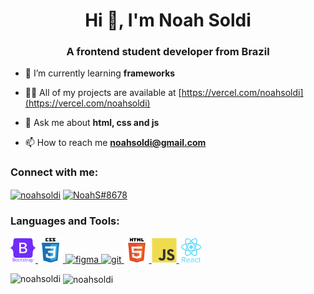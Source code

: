 <h1 align="center">Hi 👋, I'm Noah Soldi</h1>
<h3 align="center">A frontend student developer from Brazil</h3>

- 🌱 I’m currently learning **frameworks**

- 👨‍💻 All of my projects are available at [https://vercel.com/noahsoldi](https://vercel.com/noahsoldi)

- 💬 Ask me about **html, css and js**

- 📫 How to reach me **noahsoldi@gmail.com**

<h3 align="left">Connect with me:</h3>
<p align="left">
<a href="https://instagram.com/noahsoldi" target="blank"><img align="center" src="https://cdn.jsdelivr.net/npm/simple-icons@3.0.1/icons/instagram.svg" alt="noahsoldi" height="30" width="40" /></a>
<a href="https://discord.gg/NoahS#8678" target="blank"><img align="center" src="https://cdn.jsdelivr.net/npm/simple-icons@3.0.1/icons/discord.svg" alt="NoahS#8678" height="30" width="40" /></a>
</p>

<h3 align="left">Languages and Tools:</h3>
<p align="left"> <a href="https://getbootstrap.com" target="_blank"> <img src="https://raw.githubusercontent.com/devicons/devicon/master/icons/bootstrap/bootstrap-plain-wordmark.svg" alt="bootstrap" width="40" height="40"/> </a> <a href="https://www.w3schools.com/css/" target="_blank"> <img src="https://raw.githubusercontent.com/devicons/devicon/master/icons/css3/css3-original-wordmark.svg" alt="css3" width="40" height="40"/> </a> <a href="https://www.figma.com/" target="_blank"> <img src="https://www.vectorlogo.zone/logos/figma/figma-icon.svg" alt="figma" width="40" height="40"/> </a> <a href="https://git-scm.com/" target="_blank"> <img src="https://www.vectorlogo.zone/logos/git-scm/git-scm-icon.svg" alt="git" width="40" height="40"/> </a> <a href="https://www.w3.org/html/" target="_blank"> <img src="https://raw.githubusercontent.com/devicons/devicon/master/icons/html5/html5-original-wordmark.svg" alt="html5" width="40" height="40"/> </a> <a href="https://developer.mozilla.org/en-US/docs/Web/JavaScript" target="_blank"> <img src="https://raw.githubusercontent.com/devicons/devicon/master/icons/javascript/javascript-original.svg" alt="javascript" width="40" height="40"/> </a> <a href="https://reactjs.org/" target="_blank"> <img src="https://raw.githubusercontent.com/devicons/devicon/master/icons/react/react-original-wordmark.svg" alt="react" width="40" height="40"/> </a> </p>

<p><img align="left" src="https://github-readme-stats.vercel.app/api/top-langs?username=noahsoldi&show_icons=true&locale=en&layout=compact" alt="noahsoldi" /></p>

<p>&nbsp;<img align="center" src="https://github-readme-stats.vercel.app/api?username=noahsoldi&show_icons=true&locale=en" alt="noahsoldi" /></p>
